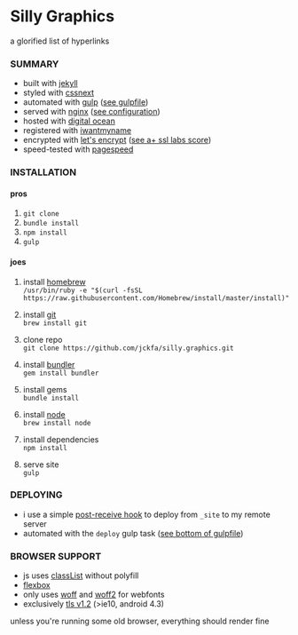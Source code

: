 # Silly Graphics
a glorified list of hyperlinks

### SUMMARY
- built with [jekyll][1]
- styled with [cssnext][4]
- automated with [gulp][2] ([see gulpfile][3])
- served with [nginx][5] ([see configuration][6])
- hosted with [digital ocean][7]
- registered with [iwantmyname][17]
- encrypted with [let's encrypt][9] ([see a+ ssl labs score][8])
- speed-tested with [pagespeed][10]

### INSTALLATION

#### pros
1. `git clone`
2. `bundle install`
3. `npm install`
4. `gulp`

#### joes
1. install [homebrew][19] <br>
`/usr/bin/ruby -e "$(curl -fsSL https://raw.githubusercontent.com/Homebrew/install/master/install)"`

2. install [git][20] <br>
`brew install git`

3. clone repo <br>
`git clone https://github.com/jckfa/silly.graphics.git`

4. install [bundler][21] <br>
`gem install bundler`

5. install gems <br>
`bundle install`

6. install [node][22] <br>
`brew install node`

7. install dependencies <br>
`npm install`

8. serve site <br>
`gulp`

### DEPLOYING
- i use a simple [post-receive hook][18] to deploy from `_site` to my remote server
- automated with the `deploy` gulp task ([see bottom of gulpfile][3])

### BROWSER SUPPORT
- js uses [classList][11] without polyfill
- [flexbox][13]
- only uses [woff][14] and [woff2][15] for webfonts
- exclusively [tls v1.2][16] (>ie10, android 4.3)

unless you're running some old browser, everything should render fine


[1]: https://jekyllrb.com
[2]: http://gulpjs.com
[3]: https://github.com/jckfa/silly.graphics/blob/master/gulpfile.js
[4]: http://cssnext.io
[5]: http://nginx.org
[6]: https://github.com/jckfa/nginx-config/blob/master/sites-available/silly.graphics
[7]: https://m.do.co/c/b09c1fce4b40
[8]: https://www.ssllabs.com/ssltest/analyze.html?d=silly.graphics&latest
[9]: https://letsencrypt.org
[10]: https://developers.google.com/speed/pagespeed/insights/?url=silly.graphics&tab=mobile
[11]: http://caniuse.com/#search=classlist
[13]: http://caniuse.com/#search=flex
[14]: http://caniuse.com/#search=woff
[15]: http://caniuse.com/#search=woff2
[16]: https://github.com/jckfa/nginx-config/blob/master/conf.d/directive-only/tls.conf
[17]: https://iwantmyname.com
[18]: https://www.digitalocean.com/community/tutorials/how-to-set-up-automatic-deployment-with-git-with-a-vps
[19]: http://brew.sh/
[20]: https://git-scm.com/
[21]: https://bundler.io/
[22]: https://nodejs.org/en/
